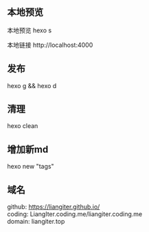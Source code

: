 

## 本地预览

本地预览
hexo s

本地链接
http://localhost:4000

## 发布
hexo g && hexo d

## 清理
hexo clean

## 增加新md
hexo new "tags"

## 域名
github: https://liangiter.github.io/<br>
coding: LiangIter.coding.me/liangiter.coding.me<br>
domain: liangiter.top<br>


